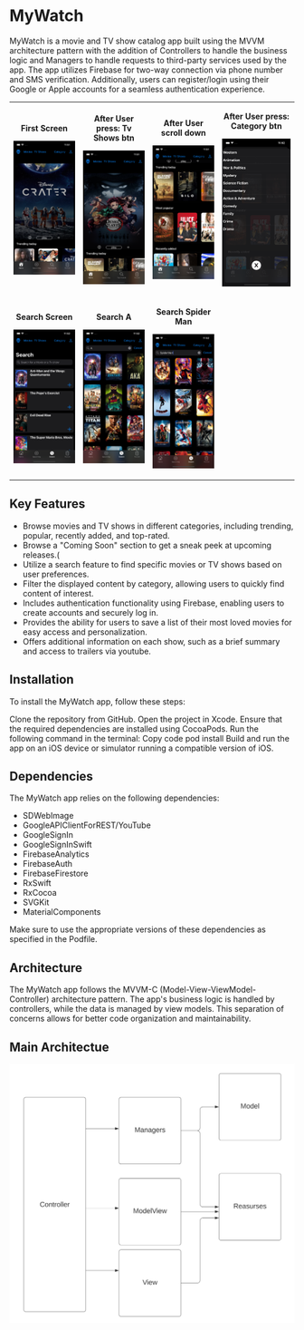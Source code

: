 # MyWatch

MyWatch is a movie and TV show catalog app built using the MVVM  architecture pattern with the addition of Controllers to handle the business logic and Managers to handle requests to third-party services used by the app. The app utilizes Firebase for two-way connection via phone number and SMS verification. Additionally, users can register/login using their Google or Apple accounts for a seamless authentication experience. 

<table>
  <tr>
    <td align="center">
      <p><strong>First Screen</strong></p>
      <p><img src="/FirstScreen.png" alt="First Screen" width="300"></p>
    </td>
    <td align="center">
      <p><strong>After User press: Tv Shows btn</strong></p>
      <p><img src="/FirstScreenTV.png" alt="First Screen TV" width="300"></p>
    </td>
    <td align="center">
      <p><strong>After User scroll down</strong></p>
      <p><img src="/ScrollDown.png" alt="Scroll Down" width="300"></p>
    </td>
    <td align="center">
      <p><strong>After User press: Category btn</strong></p>
      <p><img src="/Category.png" alt="Category" width="300"></p>
    </td>
  </tr>
  <tr>
    <td align="center">
      <p><strong>Search Screen</strong></p>
      <p><img src="/Search.png" alt="Search Screen" width="300"></p>
    </td>
    <td align="center">
      <p><strong>Search A</strong></p>
      <p><img src="/SearchA.png" alt="Search A" width="300"></p>
    </td>
    <td align="center">
      <p><strong>Search Spider Man</strong></p>
      <p><img src="/SearchSpiderMan.png" alt="Search Spider Man" width="300"></p>
    </td>
  </tr>
</table>


## Key Features

* Browse movies and TV shows in different categories, including trending, popular, recently added, and top-rated.
* Browse a "Coming Soon" section to get a sneak peek at upcoming releases.(
* Utilize a search feature to find specific movies or TV shows based on user preferences.
* Filter the displayed content by category, allowing users to quickly find content of interest.
* Includes authentication functionality using Firebase, enabling users to create accounts and securely log in.
* Provides the ability for users to save a list of their most loved movies for easy access and personalization.
* Offers additional information on each show, such as a brief summary and access to trailers via youtube.
  
## Installation
To install the MyWatch app, follow these steps:

Clone the repository from GitHub.
Open the project in Xcode.
Ensure that the required dependencies are installed using CocoaPods. Run the following command in the terminal:
Copy code
pod install
Build and run the app on an iOS device or simulator running a compatible version of iOS.

## Dependencies
The MyWatch app relies on the following dependencies:

* SDWebImage
* GoogleAPIClientForREST/YouTube
* GoogleSignIn
* GoogleSignInSwift
* FirebaseAnalytics
* FirebaseAuth
* FirebaseFirestore
* RxSwift
* RxCocoa
* SVGKit
* MaterialComponents

Make sure to use the appropriate versions of these dependencies as specified in the Podfile.

## Architecture

The MyWatch app follows the MVVM-C (Model-View-ViewModel-Controller) architecture pattern. The app's business logic is handled by controllers, while the data is managed by view models. This separation of concerns allows for better code organization and maintainability.

## Main Architectue

![Alt Text](/architecturalPattern.svg)
